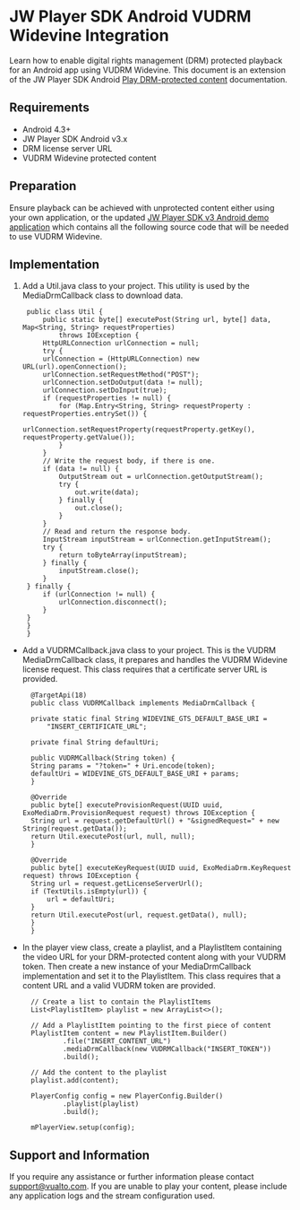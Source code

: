 # JW Player SDK Android VUDRM Widevine Integration

Learn how to enable digital rights management (DRM) protected playback for an Android app using VUDRM Widevine. This document is an extension of the JW Player SDK Android [Play DRM-protected content](https://developer.jwplayer.com/jwplayer/docs/android-play-drm-protected-content-v3) documentation.

## Requirements

- Android 4.3+
- JW Player SDK Android v3.x
- DRM license server URL
- VUDRM Widevine protected content

## Preparation
Ensure playback can be achieved with unprotected content either using your own application, or the updated [JW Player SDK v3 Android demo application](https://github.com/Vualto/vudrm-jw-sdk-android/tree/main-v3) which contains all the following source code that will be needed to use VUDRM Widevine.

## Implementation

1. Add a Util.java class to your project. This utility is used by the MediaDrmCallback class to download data.

		public class Util {
    		public static byte[] executePost(String url, byte[] data, Map<String, String> requestProperties)
            	throws IOException {
        	HttpURLConnection urlConnection = null;
        	try {
            urlConnection = (HttpURLConnection) new URL(url).openConnection();
            urlConnection.setRequestMethod("POST");
            urlConnection.setDoOutput(data != null);
            urlConnection.setDoInput(true);
            if (requestProperties != null) {
                for (Map.Entry<String, String> requestProperty : requestProperties.entrySet()) {
                    urlConnection.setRequestProperty(requestProperty.getKey(), requestProperty.getValue());
                }
            }
            // Write the request body, if there is one.
            if (data != null) {
                OutputStream out = urlConnection.getOutputStream();
                try {
                    out.write(data);
                } finally {
                    out.close();
                }
            }
            // Read and return the response body.
            InputStream inputStream = urlConnection.getInputStream();
            try {
                return toByteArray(inputStream);
            } finally {
                inputStream.close();
            }
        } finally {
            if (urlConnection != null) {
                urlConnection.disconnect();
            }
        }
        }
        }
        
- Add a VUDRMCallback.java class to your project. This is the VUDRM MediaDrmCallback class, it prepares and handles the VUDRM Widevine license request. This class requires that a certificate server URL is provided.

		@TargetApi(18)
		public class VUDRMCallback implements MediaDrmCallback {

    	private static final String WIDEVINE_GTS_DEFAULT_BASE_URI =
            "INSERT_CERTIFICATE_URL";

    	private final String defaultUri;

    	public VUDRMCallback(String token) {
        String params = "?token=" + Uri.encode(token);
        defaultUri = WIDEVINE_GTS_DEFAULT_BASE_URI + params;
    	}

    	@Override
    	public byte[] executeProvisionRequest(UUID uuid, ExoMediaDrm.ProvisionRequest request) throws IOException {
        String url = request.getDefaultUrl() + "&signedRequest=" + new String(request.getData());
        return Util.executePost(url, null, null);
    	}

    	@Override
    	public byte[] executeKeyRequest(UUID uuid, ExoMediaDrm.KeyRequest request) throws IOException {
        String url = request.getLicenseServerUrl();
        if (TextUtils.isEmpty(url)) {
            url = defaultUri;
        }
        return Util.executePost(url, request.getData(), null);
    	}
		}

- In the player view class, create a playlist, and a PlaylistItem containing the video URL for your DRM-protected content along with your VUDRM token. Then create a new instance of your MediaDrmCallback implementation and set it to the PlaylistItem. This class requires that a content URL and a valid VUDRM token are provided.


		// Create a list to contain the PlaylistItems
		List<PlaylistItem> playlist = new ArrayList<>();

		// Add a PlaylistItem pointing to the first piece of content
		PlaylistItem content = new PlaylistItem.Builder()
				.file("INSERT_CONTENT_URL")
				.mediaDrmCallback(new VUDRMCallback("INSERT_TOKEN"))
				.build();

		// Add the content to the playlist
		playlist.add(content);

		PlayerConfig config = new PlayerConfig.Builder()
				.playlist(playlist)
				.build();

		mPlayerView.setup(config);

## Support and Information

If you require any assistance or further information please contact [support@vualto.com](support@vualto.com). If you are unable to play your content, please include any application logs and the stream configuration used.